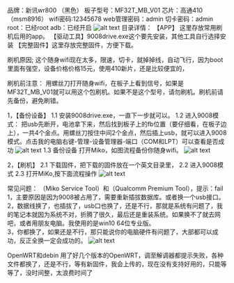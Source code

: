 品牌：新讯wr800 （黑色）
板子型号：MF32T_MB_V01
芯片：高通410 （msm8916）
wifi密码:12345678
web管理密码：admin
切卡密码：admin
root：已经root
adb：已经开启
  ![alt text](image/image-5.png)
目录详情：
【APP】  这里存放常用刷机后用的app。
【驱动工具】9008drive.exe这个要先安装，其他工具自行选择安装
【完整固件】这里存放完整固件，方便下载。

刷机原因;
  这个随身wifi现在太多，限速，切卡，就掉掉线，自动飞行，因为boot里面有强空，设备价格价格15元，使用410新片，还是比较便宜的，

刷机前注意：
  用螺丝刀打开随身wifi，在板子上看到信号，如果是MF32T_MB_V01就可以用这个包刷机。如果不是这个型号，请勿刷机。刷机前请先备份，避免刷错。

1，【备份设备】
1.1 安装9008drive.exe，一直下一步就可以。
1.2 进入9008模式：
  把usb先断开，电池拿下来，然后找到板子上的fb位置（要仔细看，在板子边上），一共4个金点。用螺丝刀按住中间2个金点，然后插上usb，就可以进入9008模式。点击我的电脑右键-管理-设备管理器-端口（COM和LPT）可以查看是否成功
  ![alt text](image/image.png)
1.3 备份设备
  打开Miko，如图流程备份你随身wifi。
  ![alt text](image/image-1.png)

2，【刷机】
2.1 下载固件，把下载的固件放在一个英文目录里，
2.2 进入9008模式
2.3 打开MiKo,按下面流程操作
  ![alt text](image/image-4.png)


常见问题：
（Miko Service Tool）和（Qualcomm Premium Tool），提示：fail
  1，主要原因是因为9008被占用了，需要重新插拔数据库。或者换一个usb接口。
  2，数据线换了，也插拔了，usb口也换了，还是不行，那就是系统有问题了，我的笔记本就因为系统不对，折腾了很久，最后还是重装系统。如果换不了就去网吧，或者用朋友电脑。我使用的是win10 64位专业版。  
  3，你都换了，如果还是不行，那只能说你的电脑硬件有问题了，大部都可以成功，反正全换一定会成功的。
![alt text](image/image-3.png)

OpenWRT和debin
  用了好几个版本的OpenWRT，调至解调器都提示失败，各种文件都换了，还是不行，等有新固件，我会上传的，现在没有支持好用的，只能等等了，没时间整，太浪费时间了